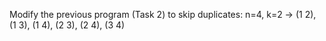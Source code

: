 Modify the previous program (Task 2) to skip duplicates:
n=4, k=2 -> (1 2), (1 3), (1 4), (2 3), (2 4), (3 4)
